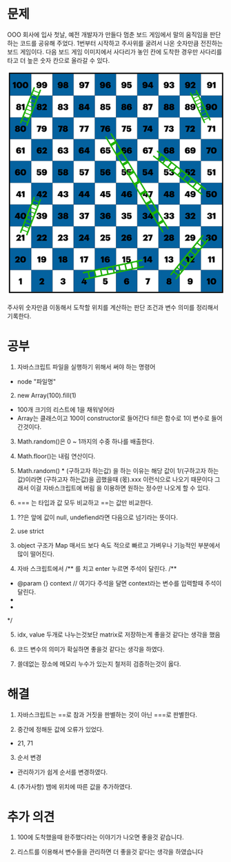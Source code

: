 # 문제

OOO 회사에 입사 첫날, 예전 개발자가 만들다 멈춘 보드 게임에서 말의 움직임을 판단하는 코드를 공유해 주었다. 1번부터 시작하고 주사위를 굴려서 나온 숫자만큼 전진하는 보드 게임이다. 다음 보드 게임 이미지에서 사다리가 놓인 칸에 도착한 경우만 사다리를 타고 더 높은 숫자 칸으로 올라갈 수 있다.

![alt text](문제이미지1.png)

주사위 숫자만큼 이동해서 도착할 위치를 계산하는 판단 조건과 변수 의미를 정리해서 기록한다.


# 공부

1. 자바스크립트 파일을 실행하기 위해서 써야 하는 명령어 
  - node "파일명"

2. new Array(100).fill(1)
  - 100개 크기의 리스트에 1을 채워넣어라
  - Array는 클래스이고 100이 constructor로 들어간다 fill은 함수로 1이 변수로 들어간것이다. 

3. Math.random()은 0 ~ 1까지의 수중 하나를 배출한다. 

4. Math.floor()는 내림 연산이다.

5. Math.random() * (구하고자 하는값) 을 하는 이유는 해당 값이 1/(구하고자 하는값)이라면 
(구하고자 하는값)을 곱했을때 (몫).xxx 이런식으로 나오기 때문이다 그래서 이걸 자바스크립트에 버림
을 이용하면 원하는 정수만 나오게 할 수 있다. 

6. === 는 타입과 값 모두 비교하고 ==는 값만 비교한다. 

<!-- 동료 에게 배운점 -->

1. ??은 앞에 값이 null, undefiend라면 다음으로 넘기라는 뜻이다. 

2. use strict

3. object 구조가 Map 매서드 보다 속도 적으로 빠르고 가벼우나 기능적인 부분에서 
많이 떨어진다. 

4. 자바 스크립트에서 /** 를 치고 enter 누르면 주석이 달린다.
/**
* @param {} context // 여기다 주석을 달면 context라는 변수를 입력할때 주석이 달린다.
*
*
*/

5. idx, value 두개로 나누는것보단 matrix로 저장하는게 좋을것 같다는 생각을 했음

6. 코드 변수의 의미가 확실하면 좋을것 같다는 생각을 하였다.

7. 쓸데없는 장소에 메모리 누수가 있는지 철저히 검증하는것이 옳다.

# 해결 

1. 자바스크립트는 ==로 참과 거짓을 판별하는 것이 아닌 ===로 판별한다.

2. 중간에 정해둔 값에 오류가 있었다. 
  - 21, 71

3. 순서 변경
  - 관리하기가 쉽게 순서를 변경하였다.

4. (추가사항) 뱀에 위치에 따른 값을 추가하였다.

# 추가 의견

1. 100에 도착했을때 완주했다라는 이야기가 나오면 좋을것 같습니다.

2. 리스트를 이용해서 변수들을 관리하면 더 좋을것 같다는 생각을 하였습니다